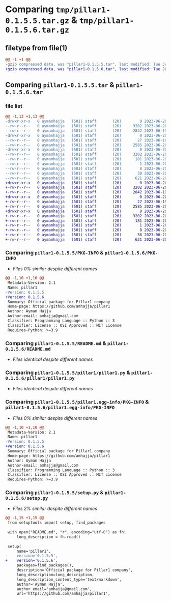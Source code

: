 # Comparing `tmp/pillar1-0.1.5.5.tar.gz` & `tmp/pillar1-0.1.5.6.tar.gz`

## filetype from file(1)

```diff
@@ -1 +1 @@
-gzip compressed data, was "pillar1-0.1.5.5.tar", last modified: Tue Jun 20 00:32:49 2023, max compression
+gzip compressed data, was "pillar1-0.1.5.6.tar", last modified: Tue Jun 20 00:44:49 2023, max compression
```

## Comparing `pillar1-0.1.5.5.tar` & `pillar1-0.1.5.6.tar`

### file list

```diff
@@ -1,13 +1,13 @@
-drwxr-xr-x   0 aymanhajja   (501) staff       (20)        0 2023-06-20 00:32:49.984423 pillar1-0.1.5.5/
--rw-r--r--   0 aymanhajja   (501) staff       (20)     3202 2023-06-20 00:32:49.984293 pillar1-0.1.5.5/PKG-INFO
--rw-r--r--   0 aymanhajja   (501) staff       (20)     2842 2023-06-19 22:34:12.000000 pillar1-0.1.5.5/README.md
-drwxr-xr-x   0 aymanhajja   (501) staff       (20)        0 2023-06-20 00:32:49.983431 pillar1-0.1.5.5/pillar1/
--rw-r--r--   0 aymanhajja   (501) staff       (20)       27 2023-06-19 22:42:24.000000 pillar1-0.1.5.5/pillar1/__init__.py
--rw-r--r--   0 aymanhajja   (501) staff       (20)     2585 2023-06-20 00:32:34.000000 pillar1-0.1.5.5/pillar1/pillar1.py
-drwxr-xr-x   0 aymanhajja   (501) staff       (20)        0 2023-06-20 00:32:49.984096 pillar1-0.1.5.5/pillar1.egg-info/
--rw-r--r--   0 aymanhajja   (501) staff       (20)     3202 2023-06-20 00:32:49.000000 pillar1-0.1.5.5/pillar1.egg-info/PKG-INFO
--rw-r--r--   0 aymanhajja   (501) staff       (20)      181 2023-06-20 00:32:49.000000 pillar1-0.1.5.5/pillar1.egg-info/SOURCES.txt
--rw-r--r--   0 aymanhajja   (501) staff       (20)        1 2023-06-20 00:32:49.000000 pillar1-0.1.5.5/pillar1.egg-info/dependency_links.txt
--rw-r--r--   0 aymanhajja   (501) staff       (20)        8 2023-06-20 00:32:49.000000 pillar1-0.1.5.5/pillar1.egg-info/top_level.txt
--rw-r--r--   0 aymanhajja   (501) staff       (20)       38 2023-06-20 00:32:49.984465 pillar1-0.1.5.5/setup.cfg
--rw-r--r--   0 aymanhajja   (501) staff       (20)      621 2023-06-20 00:32:45.000000 pillar1-0.1.5.5/setup.py
+drwxr-xr-x   0 aymanhajja   (501) staff       (20)        0 2023-06-20 00:44:49.178505 pillar1-0.1.5.6/
+-rw-r--r--   0 aymanhajja   (501) staff       (20)     3202 2023-06-20 00:44:49.178349 pillar1-0.1.5.6/PKG-INFO
+-rw-r--r--   0 aymanhajja   (501) staff       (20)     2842 2023-06-19 22:34:12.000000 pillar1-0.1.5.6/README.md
+drwxr-xr-x   0 aymanhajja   (501) staff       (20)        0 2023-06-20 00:44:49.177404 pillar1-0.1.5.6/pillar1/
+-rw-r--r--   0 aymanhajja   (501) staff       (20)       27 2023-06-19 22:42:24.000000 pillar1-0.1.5.6/pillar1/__init__.py
+-rw-r--r--   0 aymanhajja   (501) staff       (20)     2585 2023-06-20 00:32:34.000000 pillar1-0.1.5.6/pillar1/pillar1.py
+drwxr-xr-x   0 aymanhajja   (501) staff       (20)        0 2023-06-20 00:44:49.178130 pillar1-0.1.5.6/pillar1.egg-info/
+-rw-r--r--   0 aymanhajja   (501) staff       (20)     3202 2023-06-20 00:44:49.000000 pillar1-0.1.5.6/pillar1.egg-info/PKG-INFO
+-rw-r--r--   0 aymanhajja   (501) staff       (20)      181 2023-06-20 00:44:49.000000 pillar1-0.1.5.6/pillar1.egg-info/SOURCES.txt
+-rw-r--r--   0 aymanhajja   (501) staff       (20)        1 2023-06-20 00:44:49.000000 pillar1-0.1.5.6/pillar1.egg-info/dependency_links.txt
+-rw-r--r--   0 aymanhajja   (501) staff       (20)        8 2023-06-20 00:44:49.000000 pillar1-0.1.5.6/pillar1.egg-info/top_level.txt
+-rw-r--r--   0 aymanhajja   (501) staff       (20)       38 2023-06-20 00:44:49.178550 pillar1-0.1.5.6/setup.cfg
+-rw-r--r--   0 aymanhajja   (501) staff       (20)      621 2023-06-20 00:44:45.000000 pillar1-0.1.5.6/setup.py
```

### Comparing `pillar1-0.1.5.5/PKG-INFO` & `pillar1-0.1.5.6/PKG-INFO`

 * *Files 0% similar despite different names*

```diff
@@ -1,10 +1,10 @@
 Metadata-Version: 2.1
 Name: pillar1
-Version: 0.1.5.5
+Version: 0.1.5.6
 Summary: Official package for Pillar1 company
 Home-page: https://github.com/amhajja/pillar1
 Author: Ayman Hajja
 Author-email: amhajja@gmail.com
 Classifier: Programming Language :: Python :: 3
 Classifier: License :: OSI Approved :: MIT License
 Requires-Python: >=3.9
```

### Comparing `pillar1-0.1.5.5/README.md` & `pillar1-0.1.5.6/README.md`

 * *Files identical despite different names*

### Comparing `pillar1-0.1.5.5/pillar1/pillar1.py` & `pillar1-0.1.5.6/pillar1/pillar1.py`

 * *Files identical despite different names*

### Comparing `pillar1-0.1.5.5/pillar1.egg-info/PKG-INFO` & `pillar1-0.1.5.6/pillar1.egg-info/PKG-INFO`

 * *Files 0% similar despite different names*

```diff
@@ -1,10 +1,10 @@
 Metadata-Version: 2.1
 Name: pillar1
-Version: 0.1.5.5
+Version: 0.1.5.6
 Summary: Official package for Pillar1 company
 Home-page: https://github.com/amhajja/pillar1
 Author: Ayman Hajja
 Author-email: amhajja@gmail.com
 Classifier: Programming Language :: Python :: 3
 Classifier: License :: OSI Approved :: MIT License
 Requires-Python: >=3.9
```

### Comparing `pillar1-0.1.5.5/setup.py` & `pillar1-0.1.5.6/setup.py`

 * *Files 2% similar despite different names*

```diff
@@ -1,15 +1,15 @@
 from setuptools import setup, find_packages
 
 with open("README.md", "r", encoding="utf-8") as fh:
     long_description = fh.read()
 
 setup(
     name='pillar1',
-    version='0.1.5.5',
+    version='0.1.5.6',
     packages=find_packages(),
     description='Official package for Pillar1 company',
     long_description=long_description,
     long_description_content_type='text/markdown',
     author='Ayman Hajja',
     author_email='amhajja@gmail.com',
     url='https://github.com/amhajja/pillar1',
```

